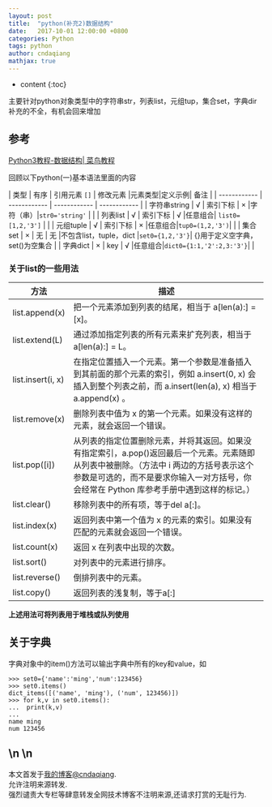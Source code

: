 ```yaml
---
layout: post
title:  "python(补充2)数据结构"
date:   2017-10-01 12:00:00 +0800
categories: Python
tags: python 
author: cndaqiang
mathjax: true
---
```

* content
{:toc}

主要针对python对象类型中的字符串str，列表list，元组tup，集合set，字典dir
补充的不全，有机会回来增加




## 参考
[Python3教程-数据结构| 菜鸟教程](http://www.runoob.com/python3/python3-data-structure.html)

回顾以下python(一)基本语法里面的内容

| 类型  |  有序 | 引用元素 `[]`  | 修改元素 |元素类型|定义示例| 备注 |
| ------------ | ------------ | ------------ | ------------ |
| 字符串string | √  | 索引下标  | ×  |字符（串）|`str0='string'` |   |
| 列表list  |  √ |  索引下标 |  √ |任意组合| `list0=[1,2,'3']`  |   |
|  元组tuple | √  | 索引下标  |  × |任意组合|`tup0=(1,2,'3')`|   |
| 集合set  |  × | 无  | 无 |不包含list，tuple，dict |`set0={1,2,'3'}`| {}用于定义空字典，set()为空集合  |
| 字典dict  |  × |  key | √  |任意组合|`dict0={1:1,'2':2,3:'3'}`|   |


### 关于list的一些用法

方法	|描述
--|--
list.append(x)	|把一个元素添加到列表的结尾，相当于 a[len(a):] = [x]。
list.extend(L)	|通过添加指定列表的所有元素来扩充列表，相当于 a[len(a):] = L。
list.insert(i, x)	|在指定位置插入一个元素。第一个参数是准备插入到其前面的那个元素的索引，例如 a.insert(0, x) 会插入到整个列表之前，而 a.insert(len(a), x) 相当于 a.append(x) 。
list.remove(x)	|删除列表中值为 x 的第一个元素。如果没有这样的元素，就会返回一个错误。
list.pop([i])	|从列表的指定位置删除元素，并将其返回。如果没有指定索引，a.pop()返回最后一个元素。元素随即从列表中被删除。（方法中 i 两边的方括号表示这个参数是可选的，而不是要求你输入一对方括号，你会经常在 Python 库参考手册中遇到这样的标记。）
list.clear()	|移除列表中的所有项，等于del a[:]。
list.index(x)	|返回列表中第一个值为 x 的元素的索引。如果没有匹配的元素就会返回一个错误。
list.count(x)	|返回 x 在列表中出现的次数。
list.sort()	|对列表中的元素进行排序。
list.reverse()	|倒排列表中的元素。
list.copy()	|返回列表的浅复制，等于a[:]

**上述用法可将列表用于堆栈或队列使用**

## 关于字典

字典对象中的item()方法可以输出字典中所有的key和value，如
```
>>> set0={'name':'ming','num':123456}
>>> set0.items()
dict_items([('name', 'ming'), ('num', 123456)])
>>> for k,v in set0.items():
...  print(k,v)
... 
name ming
num 123456
```

\n
\n
------
本文首发于[我的博客@cndaqiang](https://cndaqiang.github.io/).<br>
允许注明来源转发.<br>
强烈谴责大专栏等肆意转发全网技术博客不注明来源,还请求打赏的无耻行为.
